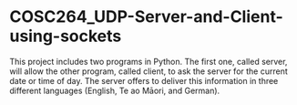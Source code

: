 # COSC264_UDP-Server-and-Client-using-sockets
This project includes two programs in Python. The first one, called server, will allow the other program, called client, to ask the server for the current date or time of day. The server offers to deliver this information in three different languages (English, Te ao Māori, and German).
